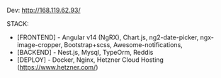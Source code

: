 Dev: http://168.119.62.93/

STACK:

- [FRONTEND] - Angular v14 (NgRX), Chart.js, ng2-date-picker, ngx-image-cropper, Bootstrap+scss, Awesome-notifications,
- [BACKEND] - Nest.js, Mysql, TypeOrm, Reddis
- [DEPLOY] - Docker, Nginx, Hetzner Cloud Hosting (https://www.hetzner.com/)

